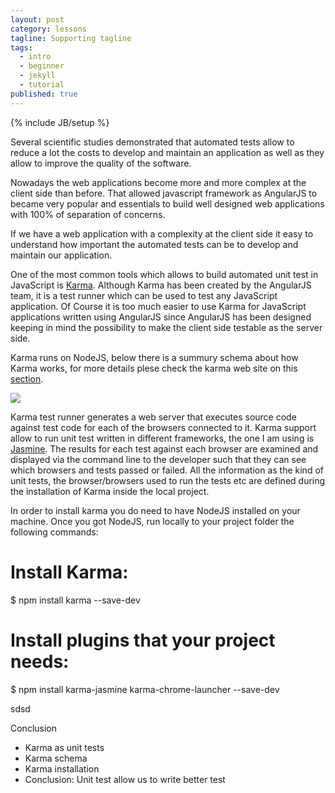 ```yaml
---
layout: post
category: lessons
tagline: Supporting tagline
tags: 
  - intro
  - beginner
  - jekyll
  - tutorial
published: true
---
```





{% include JB/setup %}

Several scientific studies demonstrated that automated tests allow to reduce a lot the costs to develop and maintain an application as well as they allow to improve the quality of the software.

Nowadays the web applications become more and more complex at the client side than before. That allowed javascript framework as AngularJS to became very popular and essentials to build well designed web applications with 100% of separation of concerns. 

If we have a web application with a complexity at the client side it easy to understand how important the automated tests can be to develop and maintain our application.

One of the most common tools which allows to build automated unit test in JavaScript is [Karma](http://karma-runner.github.io/0.13/index.html). Although Karma has been created by the AngularJS team, it is a test runner which can be used to test any JavaScript application. Of Course it is too much easier to use Karma for JavaScript applications written using AngularJS since AngularJS has been designed keeping in mind the possibility to make the client side testable as the server side.

Karma runs on NodeJS, below there is a summury schema about how Karma works, for more details plese check the karma web site on this [section](http://karma-runner.github.io/0.13/intro/how-it-works.html).

![]({{site.baseurl}}/_posts/images/karma-how-works.jpg?raw=true)

Karma test runner generates a web server that executes source code against test code for each of the browsers connected to it. Karma support allow to run unit test written in different frameworks, the one I am using is [Jasmine](http://jasmine.github.io/2.0/introduction.html). The results for each test against each browser are examined and displayed via the command line to the developer such that they can see which browsers and tests passed or failed. All the information as the kind of unit tests, the browser/browsers used to run the tests etc are defined during the installation of Karma inside the local project.

In order to install karma you do need to have NodeJS installed on your machine. Once you got NodeJS, run locally to your project folder the following commands:

  # Install Karma:
  $ npm install karma --save-dev
  
  # Install plugins that your project needs:
  $ npm install karma-jasmine karma-chrome-launcher --save-dev
  
 sdsd




Conclusion

- Karma as unit tests
- Karma schema
- Karma installation
- Conclusion: Unit test allow us to write better test
